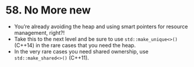 # 58. No More new

- You’re already avoiding the heap and using smart pointers for resource management, right?!
- Take this to the next level and be sure to use `std::make_unique<>()` (C++14) in the rare cases that you need the heap. 
- In the very rare cases you need shared ownership, use `std::make_shared<>()` (C++11).